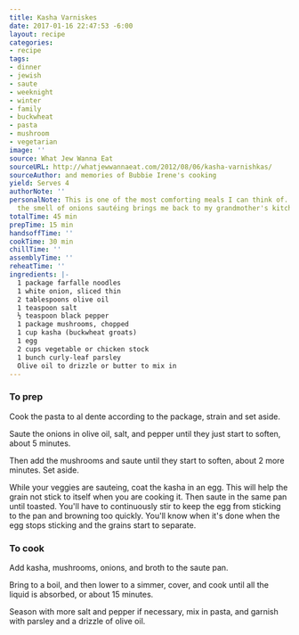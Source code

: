 ```yaml
---
title: Kasha Varniskes
date: 2017-01-16 22:47:53 -6:00
layout: recipe
categories:
- recipe
tags:
- dinner
- jewish
- saute
- weeknight
- winter
- family
- buckwheat
- pasta
- mushroom
- vegetarian
image: ''
source: What Jew Wanna Eat
sourceURL: http://whatjewwannaeat.com/2012/08/06/kasha-varnishkas/
sourceAuthor: and memories of Bubbie Irene's cooking
yield: Serves 4
authorNote: ''
personalNote: This is one of the most comforting meals I can think of. Something about
  the smell of onions sautéing brings me back to my grandmother's kitchen.
totalTime: 45 min
prepTime: 15 min
handsoffTime: ''
cookTime: 30 min
chillTime: ''
assemblyTime: ''
reheatTime: ''
ingredients: |-
  1 package farfalle noodles
  1 white onion, sliced thin
  2 tablespoons olive oil
  1 teaspoon salt
  ½ teaspoon black pepper
  1 package mushrooms, chopped
  1 cup kasha (buckwheat groats)
  1 egg
  2 cups vegetable or chicken stock
  1 bunch curly-leaf parsley
  Olive oil to drizzle or butter to mix in
---
```


### To prep

Cook the pasta to al dente according to the package, strain and set aside.

Saute the onions in olive oil, salt, and pepper until they just start to soften, about 5 minutes.

Then add the mushrooms and saute until they start to soften, about 2 more minutes. Set aside.

While your veggies are sauteing, coat the kasha in an egg. This will help the grain not stick to itself when you are cooking it. Then saute in the same pan until toasted. You'll have to continuously stir to keep the egg from sticking to the pan and browning too quickly. You'll know when it's done when the egg stops sticking and the grains start to separate.

### To cook

Add kasha, mushrooms, onions, and broth to the saute pan.

Bring to a boil, and then lower to a simmer, cover, and cook until all the liquid is absorbed, or about 15 minutes.

Season with more salt and pepper if necessary, mix in pasta, and garnish with parsley and a drizzle of olive oil.
